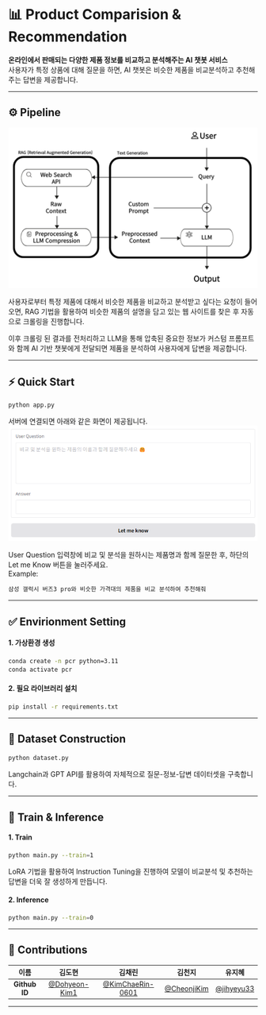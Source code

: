 # 📊 Product Comparision & Recommendation

**온라인에서 판매되는 다양한 제품 정보를 비교하고 분석해주는 AI 챗봇 서비스** <br>
사용자가 특정 상품에 대해 질문을 하면, AI 챗봇은 비슷한 제품을 비교분석하고 추천해주는 답변을 제공합니다.

---

## ⚙️ Pipeline

<img src="images/pipeline.png"> <br>

사용자로부터 특정 제품에 대해서 비슷한 제품을 비교하고 분석받고 싶다는 요청이 들어오면, RAG 기법을 활용하여 비슷한 제품의 설명을 담고 있는 웹 사이트를 찾은 후 자동으로 크롤링을 진행합니다. <br>

이후 크롤링 된 결과를 전처리하고 LLM을 통해 압축된 중요한 정보가 커스텀 프롬프트와 함께 AI 기반 챗봇에게 전달되면 제품을 분석하여 사용자에게 답변을 제공합니다.

---

## ⚡️ Quick Start

```bash
python app.py
```
서버에 연결되면 아래와 같은 화면이 제공됩니다. <br>
<img src="images\demo_start.png"> <br>

User Question 입력창에 비교 및 분석을 원하시는 제품명과 함께 질문한 후,
하단의 Let me Know 버튼을 눌러주세요. <br>
Example: <br>
```bash
삼성 갤럭시 버즈3 pro와 비슷한 가격대의 제품을 비교 분석하여 추천해줘
```


---

## ✅ Envirionment Setting

#### 1️. 가상환경 생성

```bash
conda create -n pcr python=3.11
conda activate pcr
```

#### 2️. 필요 라이브러리 설치

```bash
pip install -r requirements.txt
```

---

## 📁 Dataset Construction

```bash
python dataset.py
```
Langchain과 GPT API를 활용하여 자체적으로 질문-정보-답변 데이터셋을 구축합니다.

---

## 🚀 Train & Inference

#### 1️. Train

```bash
python main.py --train=1
```
LoRA 기법을 활용하여 Instruction Tuning을 진행하여 모델이 비교분석 및 추천하는 답변을 더욱 잘 생성하게 만듭니다.

#### 2️. Inference

```bash
python main.py --train=0
```

---

## 👥 Contributions

|     이름      |                   김도현                    |              김채린              |               김천지               |               유지혜               |
| :-----------: | :----------------------------------------------: | :----------------------------------: | :----------------------------------------: | :----------------------------------------: |
| **Github ID** | [@Dohyeon-Kim1](https://github.com/Dohyeon-Kim1) | [@KimChaeRin-0601](https://github.com/KimChaeRin-0601) | [@CheonjiKim](https://github.com/CheonjiKim) | [@jihyeyu33](https://github.com/jihyeyu33) |

---